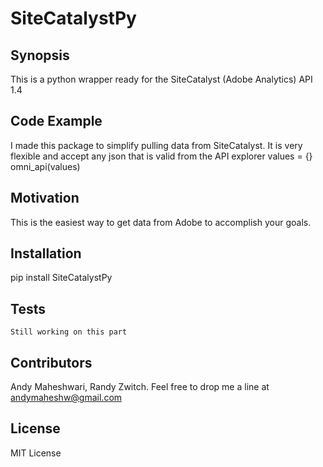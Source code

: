 SiteCatalystPy
=========================

## Synopsis

This is a python wrapper ready for the SiteCatalyst (Adobe Analytics) API 1.4

## Code Example

I made this package to simplify pulling data from SiteCatalyst. It is very flexible and accept any json that is valid from the API explorer
    values = {}
    omni_api(values)

## Motivation

This is the easiest way to get data from Adobe to accomplish your goals.

## Installation

   pip install SiteCatalystPy

## Tests

    Still working on this part

## Contributors

Andy Maheshwari, Randy Zwitch. Feel free to drop me a line at andymaheshw@gmail.com

## License

MIT License